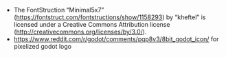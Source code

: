 - The FontStruction “Minimal5x7”
  (https://fontstruct.com/fontstructions/show/1158293) by “kheftel” is
  licensed under a Creative Commons Attribution license
  (http://creativecommons.org/licenses/by/3.0/).
- https://www.reddit.com/r/godot/comments/pqp8v3/8bit_godot_icon/ for pixelized godot logo
